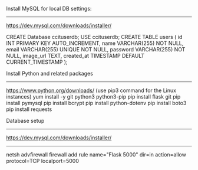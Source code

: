 Install MySQL for local DB settings:
**********************************************
https://dev.mysql.com/downloads/installer/

CREATE Database ccituserdb;
USE ccituserdb;
CREATE TABLE users (
    id INT PRIMARY KEY AUTO_INCREMENT,
    name VARCHAR(255) NOT NULL,
    email VARCHAR(255) UNIQUE NOT NULL,
    password VARCHAR(255) NOT NULL,
    image_url TEXT,
    created_at TIMESTAMP DEFAULT CURRENT_TIMESTAMP
);

Install Python and related packages
*****************************************
https://www.python.org/downloads/
(use pip3 command for the Linux instances)
yum install -y git python3 python3-pip
pip install flask git
pip install pymysql
pip install bcrypt
pip install python-dotenv
pip install boto3
pip install requests

Database setup
********************************************
https://dev.mysql.com/downloads/installer/
********************************************


netsh advfirewall firewall add rule name="Flask 5000" dir=in action=allow protocol=TCP localport=5000
